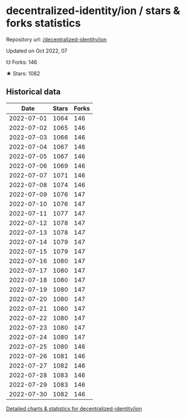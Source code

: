 # decentralized-identity/ion / stars & forks statistics

Repository url: [/decentralized-identity/ion](https://github.com/decentralized-identity/ion)

Updated on Oct 2022, 07

☋ Forks: 146

★ Stars: 1082

## Historical data
| Date | Stars | Forks |
|------|-------|-------|
| 2022-07-01 | 1064 | 146 | 
| 2022-07-02 | 1065 | 146 | 
| 2022-07-03 | 1066 | 146 | 
| 2022-07-04 | 1067 | 146 | 
| 2022-07-05 | 1067 | 146 | 
| 2022-07-06 | 1069 | 146 | 
| 2022-07-07 | 1071 | 146 | 
| 2022-07-08 | 1074 | 146 | 
| 2022-07-09 | 1076 | 147 | 
| 2022-07-10 | 1076 | 147 | 
| 2022-07-11 | 1077 | 147 | 
| 2022-07-12 | 1078 | 147 | 
| 2022-07-13 | 1078 | 147 | 
| 2022-07-14 | 1079 | 147 | 
| 2022-07-15 | 1079 | 147 | 
| 2022-07-16 | 1080 | 147 | 
| 2022-07-17 | 1080 | 147 | 
| 2022-07-18 | 1080 | 147 | 
| 2022-07-19 | 1080 | 147 | 
| 2022-07-20 | 1080 | 147 | 
| 2022-07-21 | 1080 | 147 | 
| 2022-07-22 | 1080 | 147 | 
| 2022-07-23 | 1080 | 147 | 
| 2022-07-24 | 1080 | 147 | 
| 2022-07-25 | 1080 | 146 | 
| 2022-07-26 | 1081 | 146 | 
| 2022-07-27 | 1082 | 146 | 
| 2022-07-28 | 1083 | 146 | 
| 2022-07-29 | 1083 | 146 | 
| 2022-07-30 | 1082 | 146 | 


[Detailed charts & statistics for decentralized-identity/ion](https://reviewgithub.com/rep/decentralized-identity/ion)
